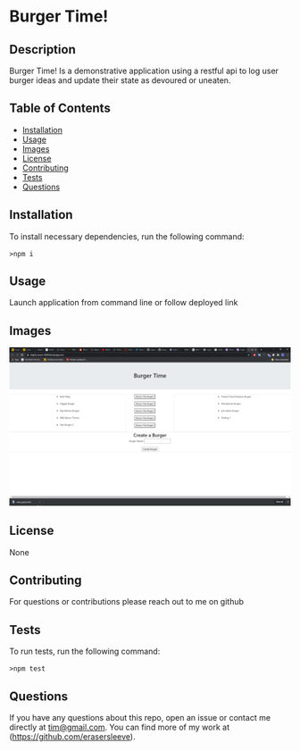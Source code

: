 # Burger Time!
  
  ## Description
  Burger Time! Is a demonstrative application using a restful api to log user burger ideas and update their state as devoured or uneaten.
  ## Table of Contents
  *  [Installation](#Installation)
  *  [Usage](#Usage)
  *  [Images](#Images)
  *  [License](#License)
  *  [Contributing](#Contributing)
  *  [Tests](#Tests)
  *  [Questions](#Questions)
  ## Installation
  To install necessary dependencies, run the following command:

    >npm i

  ## Usage
  Launch application from command line or follow deployed link
  ## Images
  ![1](https://github.com/erasersleeve/Burger-App/blob/master/public/assets/images/img.png)
  ## License
  None
  ## Contributing
  For questions or contributions please reach out to me on github
  ## Tests
  To run tests, run the following command:
    
    >npm test
  
  ## Questions
  If you have any questions about this repo, open an issue or contact me directly at [tim@gmail.com](mailto:tim@gmail.com). You can find more of my work at (https://github.com/erasersleeve).
  